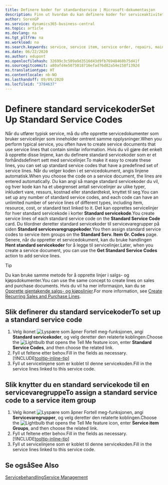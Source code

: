 ```yaml
---
title: Definere koder for standardservice | Microsoft-dokumentasjon
description: Finn ut hvordan du kan definere koder for serviceaktiviteter som utføres ofte.
author: SorenGP
ms.service: dynamics365-business-central
ms.topic: article
ms.devlang: na
ms.tgt_pltfrm: na
ms.workload: na
ms.search.keywords: service, service item, service order, repairs, maintenance
ms.date: 06/22/2020
ms.author: edupont
ms.openlocfilehash: 32699c3c509a9d3516d43d9fb76948460b75d41f
ms.sourcegitcommit: a80afd4e5075018716efad76d82a54e158f1392d
ms.translationtype: HT
ms.contentlocale: nb-NO
ms.lasthandoff: 09/09/2020
ms.locfileid: "3784637"
---
```

# <a name="set-up-standard-service-codes"></a><span data-ttu-id="73dad-103">Definere standard servicekoder</span><span class="sxs-lookup"><span data-stu-id="73dad-103">Set Up Standard Service Codes</span></span>

<span data-ttu-id="73dad-104">Når du utfører typisk service, må du ofte opprette servicedokumenter som bruker servicelinjer som inneholder omtrent samme opplysninger.</span><span class="sxs-lookup"><span data-stu-id="73dad-104">When you perform typical service, you often have to create service documents that use service lines that contain similar information.</span></span> <span data-ttu-id="73dad-105">Hvis du vil gjøre det enkelt å opprette disse linjene, kan du definere standard servicekoder som er et forhåndsdefinert sett med servicelinjer.</span><span class="sxs-lookup"><span data-stu-id="73dad-105">To make it easy to create these lines, you can set up standard service codes that have a predefined set of service lines.</span></span> <span data-ttu-id="73dad-106">Når du velger koden i et servicedokument, angis linjene automatisk.</span><span class="sxs-lookup"><span data-stu-id="73dad-106">When you choose the code on a service document, the lines are entered automatically.</span></span> <span data-ttu-id="73dad-107">Du kan angi så mange standard servicekoder du vil, og hver kode kan ha et ubegrenset antall servicelinjer av ulike typer, inkludert vare, ressurs, kostnad eller standardtekst, knyttet til seg.</span><span class="sxs-lookup"><span data-stu-id="73dad-107">You can set up any number of standard service codes, and each code can have an unlimited number of service lines of different types, including item, resource, cost, or standard text linked to it.</span></span> <span data-ttu-id="73dad-108">Det kan opprettes servicelinjer for hver standard servicekode i korter **Standard servicekode**.</span><span class="sxs-lookup"><span data-stu-id="73dad-108">You create service lines of each standard service code on the **Standard Service Code** card.</span></span> <span data-ttu-id="73dad-109">Du tilordner deretter standard servicekoder til servicevaregrupper på siden **Standard servicevaregruppekoder**.</span><span class="sxs-lookup"><span data-stu-id="73dad-109">You then assign standard service codes to service item groups on the **Standard Serv. Item Gr. Codes** page.</span></span> <span data-ttu-id="73dad-110">Senere, når du oppretter et servicedokument, kan du bruke handlingen **Hent standard servicekoder** for å legge til servicelinjer.</span><span class="sxs-lookup"><span data-stu-id="73dad-110">Later, when you create a service document, you can use the **Get Standard Service Codes** action to add service lines.</span></span>  
  
> [!Tip]
> <span data-ttu-id="73dad-111">Du kan bruke samme metode for å opprette linjer i salgs- og kjøpsdokumenter.</span><span class="sxs-lookup"><span data-stu-id="73dad-111">You can use the same concept to create lines on sales and purchase documents.</span></span> <span data-ttu-id="73dad-112">Hvis du vil ha mer informasjon, kan du se [Opprette gjentakende salgs- og kjøpslinjer](sales-how-work-standard-lines.md).</span><span class="sxs-lookup"><span data-stu-id="73dad-112">For more information, see [Create Recurring Sales and Purchase Lines](sales-how-work-standard-lines.md).</span></span>  
  
## <a name="to-set-up-a-standard-service-code"></a><span data-ttu-id="73dad-113">Slik definerer du standard servicekoder</span><span class="sxs-lookup"><span data-stu-id="73dad-113">To set up a standard service code</span></span>

1. <span data-ttu-id="73dad-114">Velg ikonet ![Lyspære som åpner Fortell meg-funksjonen](media/ui-search/search_small.png "Fortell hva du vil gjøre"), angi **Standard servicekoder**, og velg deretter den relaterte koblingen.</span><span class="sxs-lookup"><span data-stu-id="73dad-114">Choose the ![Lightbulb that opens the Tell Me feature](media/ui-search/search_small.png "Tell me what you want to do") icon, enter **Standard Service Codes**, and then choose the related link.</span></span>  
2. <span data-ttu-id="73dad-115">Fyll ut feltene etter behov.</span><span class="sxs-lookup"><span data-stu-id="73dad-115">Fill in the fields as necessary.</span></span> [!INCLUDE[tooltip-inline-tip](includes/tooltip-inline-tip_md.md)]  
3. <span data-ttu-id="73dad-116">Fyll ut servicelinjene som er koblet til denne servicekoden.</span><span class="sxs-lookup"><span data-stu-id="73dad-116">Fill in the service lines linked to this service code.</span></span>  

## <a name="to-assign-a-standard-service-code-to-a-service-item-group"></a><span data-ttu-id="73dad-117">Slik knytter du en standard servicekode til en servicevaregruppe</span><span class="sxs-lookup"><span data-stu-id="73dad-117">To assign a standard service code to a service item group</span></span>

1. <span data-ttu-id="73dad-118">Velg ikonet ![Lyspære som åpner Fortell meg-funksjonen](media/ui-search/search_small.png "Fortell hva du vil gjøre"), angi **Servicevaregrupper**, og velg deretter den relaterte koblingen.</span><span class="sxs-lookup"><span data-stu-id="73dad-118">Choose the ![Lightbulb that opens the Tell Me feature](media/ui-search/search_small.png "Tell me what you want to do") icon, enter **Service item Groups**, and then choose the related link.</span></span>  
2. <span data-ttu-id="73dad-119">Fyll ut feltene etter behov.</span><span class="sxs-lookup"><span data-stu-id="73dad-119">Fill in the fields as necessary.</span></span> [!INCLUDE[tooltip-inline-tip](includes/tooltip-inline-tip_md.md)]
3. <span data-ttu-id="73dad-120">Fyll ut servicelinjene som er koblet til denne servicekoden.</span><span class="sxs-lookup"><span data-stu-id="73dad-120">Fill in the service lines linked to this service code.</span></span>  

## <a name="see-also"></a><span data-ttu-id="73dad-121">Se også</span><span class="sxs-lookup"><span data-stu-id="73dad-121">See Also</span></span>

[<span data-ttu-id="73dad-122">Servicebehandling</span><span class="sxs-lookup"><span data-stu-id="73dad-122">Service Management</span></span>](service-service.md)
